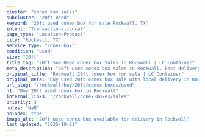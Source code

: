 ```yaml
---
cluster: "conex box sales"
subcluster: "20ft used"
keyword: "20ft used conex box for sale Rockwall, TX"
intent: "Transactional-Local"
page_type: "Location-Product"
city: "Rockwall, TX"
service_type: "conex box"
condition: "Used"
size: "20ft"
title_tag: "20ft Soa Used conex box Sales in Rockwall | LC Container"
meta_description: "20ft used conex box sales in Rockwall. Fast delivery, competitive pricing. Serving conex boxes area. Quote ID: K0Y. Call (214) 524-4168 for your free quote today."
original_title: "Rockwall 20ft conex box for sale | LC Container"
original_meta: "Buy used 20ft conex box sale with local delivery in Rockwall, TX. LC Container — local Since 2003. Request a fast quote today."
url_slug: "/rockwall/buy/20ft/conex-boxes/used"
h1: "Buy 20ft used conex box in Rockwall"
internal_links: "/rockwall/conex-boxes/sales"
priority: 3
notes: "NaN"
noindex: true
image_alt: "20ft used conex box available for delivery in Rockwall"
last_updated: "2025-10-21"
---
```


<!-- TODO: Add unique city/inventory copy, images, and internal links here. -->
